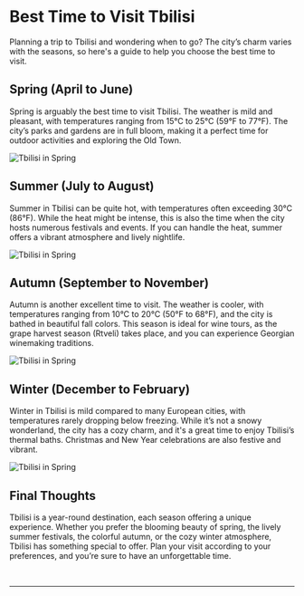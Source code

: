 # Best Time to Visit Tbilisi

Planning a trip to Tbilisi and wondering when to go? The city’s charm varies with the seasons, so here's a guide to help you choose the best time to visit.

## Spring (April to June)

Spring is arguably the best time to visit Tbilisi. The weather is mild and pleasant, with temperatures ranging from 15°C to 25°C (59°F to 77°F). The city’s parks and gardens are in full bloom, making it a perfect time for outdoor activities and exploring the Old Town.

![Tbilisi in Spring](../../../assets/tbilisi-spring.jpg)

## Summer (July to August)

Summer in Tbilisi can be quite hot, with temperatures often exceeding 30°C (86°F). While the heat might be intense, this is also the time when the city hosts numerous festivals and events. If you can handle the heat, summer offers a vibrant atmosphere and lively nightlife.

![Tbilisi in Spring](../../../assets/tbilisi-summer.jpg)

## Autumn (September to November)

Autumn is another excellent time to visit. The weather is cooler, with temperatures ranging from 10°C to 20°C (50°F to 68°F), and the city is bathed in beautiful fall colors. This season is ideal for wine tours, as the grape harvest season (Rtveli) takes place, and you can experience Georgian winemaking traditions.

![Tbilisi in Spring](../../../assets/tbilisi-autumn.jpg)

## Winter (December to February)

Winter in Tbilisi is mild compared to many European cities, with temperatures rarely dropping below freezing. While it’s not a snowy wonderland, the city has a cozy charm, and it's a great time to enjoy Tbilisi’s thermal baths. Christmas and New Year celebrations are also festive and vibrant.

![Tbilisi in Spring](../../../assets/tbilisi-winter.jpg)

## Final Thoughts

Tbilisi is a year-round destination, each season offering a unique experience. Whether you prefer the blooming beauty of spring, the lively summer festivals, the colorful autumn, or the cozy winter atmosphere, Tbilisi has something special to offer. Plan your visit according to your preferences, and you’re sure to have an unforgettable time.

&nbsp;

-----
&nbsp;

<!--@include: @/services-block.md-->